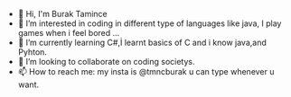 - 👋 Hi, I'm Burak Tamince
- 👀 I’m interested in coding in different type of languages like java, I play games when i feel bored ...
- 🌱 I’m currently learning C#,İ learnt basics of C and i know java,and Pyhton.
- 💞️ I’m looking to collaborate on coding societys.
- 📫 How to reach me: my insta is @tmncburak u can type whenever u want.

<!---
Athena65/Athena65 is a ✨ special ✨ repository because its `README.md` (this file) appears on your GitHub profile.
You can click the Preview link to take a look at your changes.
--->
